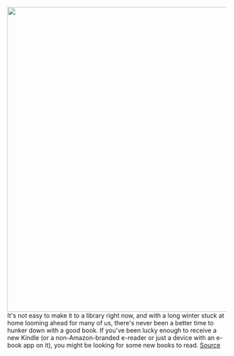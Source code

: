 <img src='https://cdn.vox-cdn.com/thumbor/hSsFMpXwVIxVtiLOm4_bsRNUBps=/0x0:2040x1360/1200x800/filters:focal(857x517:1183x843)/cdn.vox-cdn.com/uploads/chorus_image/image/68597616/akrales_181101_3056_0132.0.jpg' width='700px' /><br/>
It's not easy to make it to a library right now, and with a long winter stuck at home looming ahead for many of us, there's never been a better time to hunker down with a good book. If you've been lucky enough to receive a new Kindle (or a non-Amazon-branded e-reader or just a device with an e-book app on it), you might be looking for some new books to read.
<a href='https://www.theverge.com/22187387/best-sci-fi-books-new-kindle-e-reader-top-2020'> Source <a/>